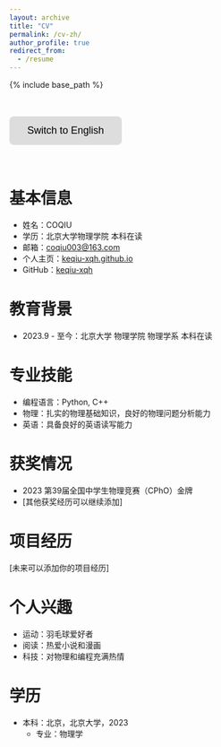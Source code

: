 ```yaml
---
layout: archive
title: "CV"
permalink: /cv-zh/
author_profile: true
redirect_from:
  - /resume
---
```


{% include base_path %}

<head>
    <meta charset="UTF-8">
    <meta name="viewport" content="width=device-width, initial-scale=1.0">
    <title>中文页面</title>
    <style>
        .btn {
            background-color: #ddd; 
            border: none;
            color: black;
            padding: 15px 32px;
            text-align: center;
            text-decoration: none;
            display: inline-block;
            font-size: 18px;
            cursor: pointer;
            border-radius: 8px;
            transition: background-color 0.3s, transform 0.2s;
        }
        .btn:hover {
            background-color: #ccc; 
            transform: scale(1.1);  /* 放大效果 */
        }
        .btn:active {
            background-color: #bbb; /* 点击时变更颜色 */
            transform: scale(1.05); /* 按钮按下时稍微缩小 */
        }
    </style>
</head>
<body>
    <br/><br/>
    <div class="container">
<button class="btn" onclick="window.location.href='/cv'">Switch to English</button>
    </div>
    <br/><br/>
</body>

# 基本信息

* 姓名：COQIU
* 学历：北京大学物理学院 本科在读
* 邮箱：[coqiu003@163.com](mailto:coqiu003@163.com)
* 个人主页：[keqiu-xqh.github.io](https://keqiu-xqh.github.io/)
* GitHub：[keqiu-xqh](https://github.com/keqiu-xqh)

# 教育背景

* 2023.9 - 至今：北京大学 物理学院 物理学系 本科在读

# 专业技能

* 编程语言：Python, C++
* 物理：扎实的物理基础知识，良好的物理问题分析能力
* 英语：具备良好的英语读写能力

# 获奖情况

* 2023 第39届全国中学生物理竞赛（CPhO）金牌
* [其他获奖经历可以继续添加]

# 项目经历

[未来可以添加你的项目经历]

# 个人兴趣

* 运动：羽毛球爱好者
* 阅读：热爱小说和漫画
* 科技：对物理和编程充满热情

学历
======
* 本科：北京，北京大学，2023
  * 专业：物理学



<!--
Work experience
======
* Summer 2015: Research Assistant
  * Github University
  * Duties included: Tagging issues
  * Supervisor: Professor Git

* Fall 2015: Research Assistant
  * Github University
  * Duties included: Merging pull requests
  * Supervisor: Professor Hub
  


Publications
======
  <ul>{% for post in site.publications %}
    {% include archive-single-cv.html %}
  {% endfor %}</ul>
  
Talks
======
  <ul>{% for post in site.talks %}
    {% include archive-single-talk-cv.html %}
  {% endfor %}</ul>
  
Teaching
======
  <ul>{% for post in site.teaching %}
    {% include archive-single-cv.html %}
  {% endfor %}</ul>
  
Service and leadership
======
* Currently signed in to 43 different slack teams
-->